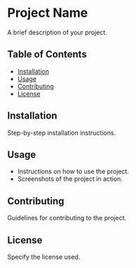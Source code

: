 # Project Name
A brief description of your project.

## Table of Contents
- [Installation](#installation)
- [Usage](#usage)
- [Contributing](#contributing)
- [License](#license)

## Installation
Step-by-step installation instructions.

## Usage
- Instructions on how to use the project.
- Screenshots of the project in action.

## Contributing
Guidelines for contributing to the project.

## License
Specify the license used.
